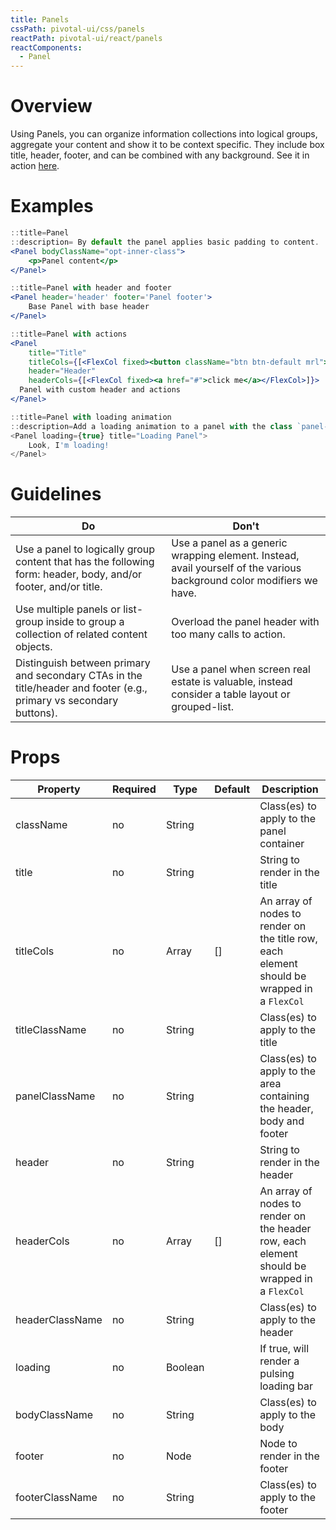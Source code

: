 ```yaml
---
title: Panels
cssPath: pivotal-ui/css/panels
reactPath: pivotal-ui/react/panels
reactComponents:
  - Panel
---
```


# Overview

Using Panels, you can organize information collections into logical groups, aggregate your content and show it to be context specific. They include box title, header, footer, and can be combined with any background. See it in action [here](https://pui-pivots.cfapps.io/).

# Examples

```jsx
::title=Panel
::description= By default the panel applies basic padding to content.
<Panel bodyClassName="opt-inner-class">
    <p>Panel content</p>
</Panel>
```

```jsx
::title=Panel with header and footer
<Panel header='header' footer='Panel footer'>
    Base Panel with base header
</Panel>
```

```jsx
::title=Panel with actions
<Panel
    title="Title"
    titleCols={[<FlexCol fixed><button className="btn btn-default mrl">Go</button></FlexCol>, <FlexCol fixed><button className="btn btn-default-alt">Stop</button></FlexCol>]}
    header="Header"
    headerCols={[<FlexCol fixed><a href="#">click me</a></FlexCol>]}>
  Panel with custom header and actions
</Panel>
```

```jsx
::title=Panel with loading animation
::description=Add a loading animation to a panel with the class `panel-loading-indicator`. The animation is intended for panels that utilize panel-header and panel-body. This should be used when the content of the panel is being loaded asynchronously and you’d like to communicate to the user that their content is on the way.
<Panel loading={true} title="Loading Panel">
    Look, I'm loading!
</Panel>
```

# Guidelines

Do        | Don't
----------|----------
Use a panel to logically group content that has the following form: header, body, and/or footer, and/or title. | Use a panel as a generic wrapping element. Instead, avail yourself of the various background color modifiers we have.
Use multiple panels or list-group inside to group a collection of related content objects. | Overload the panel header with too many calls to action.
Distinguish between primary and secondary CTAs in the title/header and footer (e.g., primary vs secondary buttons). | Use a panel when screen real estate is valuable, instead consider a table layout or grouped-list.

# Props

Property         | Required | Type    | Default | Description
-----------------|----------|---------|---------|------------
className        | no       | String  |         | Class(es) to apply to the panel container
title            | no       | String  |         | String to render in the title
titleCols        | no       | Array   | []      | An array of nodes to render on the title row, each element should be wrapped in a `FlexCol`
titleClassName   | no       | String  |         | Class(es) to apply to the title
panelClassName   | no       | String  |         | Class(es) to apply to the area containing the header, body and footer
header           | no       | String  |         | String to render in the header
headerCols       | no       | Array   | []      | An array of nodes to render on the header row, each element should be wrapped in a `FlexCol`
headerClassName  | no       | String  |         | Class(es) to apply to the header
loading          | no       | Boolean |         | If true, will render a pulsing loading bar
bodyClassName    | no       | String  |         | Class(es) to apply to the body
footer           | no       | Node    |         | Node to render in the footer
footerClassName  | no       | String  |         | Class(es) to apply to the footer
